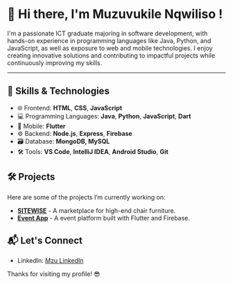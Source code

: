 # 👋 Hi there, I'm Muzuvukile Nqwiliso ! 

I'm a passionate ICT graduate majoring in software development, with hands-on experience in programming languages like Java, Python, and JavaScript, as well as exposure to web and mobile technologies. I enjoy creating innovative solutions and contributing to impactful projects while continuously improving my skills.

---


## 🚀 Skills & Technologies
- 🌐 Frontend: **HTML**, **CSS**, **JavaScript**
- 💻 Programming Languages: **Java**, **Python**, **JavaScript**, **Dart**
- 📱 Mobile: **Flutter**
- ⚙️ Backend: **Node.js**, **Express**, **Firebase**
- 🗃️ Database: **MongoDB, MySQL**
- 🛠️ Tools: **VS Code**, **IntelliJ IDEA**, **Android Studio**, **Git**

## 🛠️ Projects
Here are some of the projects I’m currently working on:
- [**SITEWISE**](https://github.com/Mzuvio/Sitewise) - A marketplace for high-end chair furniture.
- [**Event App**](https://github.com/Mzuvio/Eventlink) - A event platform built with Flutter and Firebase.

## 📬 Let's Connect
- LinkedIn: [Mzu LinkedIn](https://www.linkedin.com/in/muzuvukile-nqwiliso-9722122a2)

Thanks for visiting my profile! 😎
